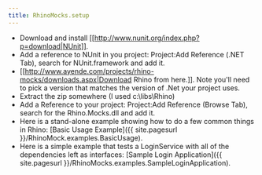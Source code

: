 ```yaml
---
title: RhinoMocks.setup
---
```

* Download and install [[http://www.nunit.org/index.php?p=download|NUnit]].
* Add a reference to NUnit in you project: Project:Add Reference (.NET Tab), search for NUnit.framework and add it.
* [[http://www.ayende.com/projects/rhino-mocks/downloads.aspx|Download Rhino from here.]]. Note you'll need to pick a version that matches the version of .Net your project uses.
* Extract the zip somewhere (I used c:\libs\Rhino)
* Add a Reference to your project: Project:Add Reference (Browse Tab), search for the Rhino.Mocks.dll and add it.
* Here is a stand-alone example showing how to do a few common things in Rhino: [Basic Usage Example]({{ site.pagesurl }}/RhinoMock.examples.BasicUsage).
* Here is a simple example that tests a LoginService with all of the dependencies left as interfaces: [Sample Login Application]({{ site.pagesurl }}/RhinoMocks.examples.SampleLoginApplication).

